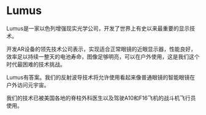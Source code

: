 # 

# Lumus

Lumus是一家以色列增强现实光学公司，开发了世界上有史以来最重要的显示技术。

开发AR设备的领先技术公司表示，实现适合正常眼镜的近眼显示器，性能良好，效率足以持续一整天的电池寿命，图像足够明亮，可以在户外使用，这是我们这个时代最困难的技术挑战。

Lumus有答案。我们的反射波导技术将允许使用看起来像普通眼镜的智能眼镜在户外访问元宇宙。

我们的技术已被美国各地的脊柱外科医生以及驾驶A10和F16飞机的战斗机飞行员使用。

